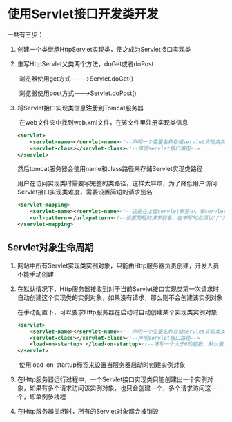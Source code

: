 # 使用Servlet接口开发类开发

一共有三步：

1. 创建一个类继承HttpServlet实现类，使之成为Servlet接口实现类

2. 重写HttpServlet父类两个方法，doGet或者doPost

    ​	浏览器使用get方式---->Servlet.doGet()

    ​	浏览器使用post方式--->Servlet.doPost()

3. 将Servlet接口实现类信息**注册**到Tomcat服务器

    ​	在web文件夹中找到web.xml文件，在该文件里注册实现类信息

    ```xml
    <servlet>
    	<servlet-name></servlet-name><!--声明一个变量名称存储servlet实现类类路径-->
        <servlet-class></servlet-class><!--声明servlet接口路径-->
    </servlet>
    ```

    然后tomcat服务器会使用name和class路径来存储Servlet实现类路径

    

    用户在访问实现类时需要写完整的类路径，这样太麻烦，为了降低用户访问Servlet接口实现类难度，需要设置简短的请求别名

    ```xml
    <servlet-mapping>
        <servlet-name></servlet-name><!--这是在上面servlet标签中，和servlet-name一样-->
        <url-pattern></url-pattern><!--设置简短的请求别名，在书写时必须以"/"开头-->
    </servlet-mapping>
    ```

    

## Servlet对象生命周期

1. 网站中所有Servlet实现类实例对象，只能由Http服务器负责创建，开发人员不能手动创建

2. 在默认情况下，Http服务器接收到对于当前Servlet接口实现类第一次请求时自动创建这个实现类的实例对象，如果没有请求，那么则不会创建该实例对象

    

    在手动配置下，可以要求Http服务器在启动时自动创建某个实现类实例对象

    ```xml
    <servlet>
    	<servlet-name></servlet-name><!--声明一个变量名称存储servlet实现类类路径-->
        <servlet-class></servlet-class><!--声明servlet接口路径-->
        <load-on-startup> </load-on-startup><!--填写一个大于0的整数，默认值为0-->
    </servlet>
    ```

    ​	使用load-on-startup标签来设置当服务器启动时创建实例对象

    

3. 在Http服务器运行过程中，一个Servlet接口实现类只能创建出一个实例对象，如果有多个请求访问该实例对象，也只会创建一个，多个请求访问这一个，即单例多线程

4. 在Http服务器关闭时，所有的Servlet对象都会被销毁

